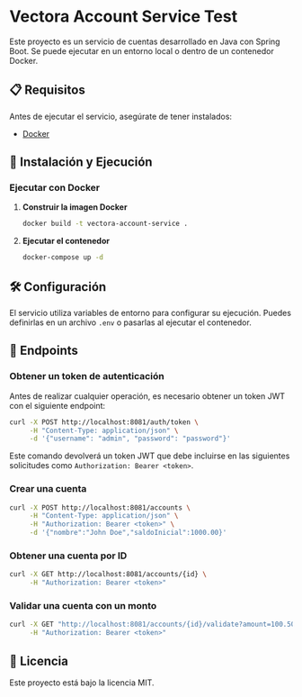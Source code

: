 # Vectora Account Service Test

Este proyecto es un servicio de cuentas desarrollado en Java con Spring Boot. Se puede ejecutar en un entorno local o dentro de un contenedor Docker.

## 📋 Requisitos

Antes de ejecutar el servicio, asegúrate de tener instalados:

- [Docker](https://www.docker.com/)

## 🚀 Instalación y Ejecución


###  Ejecutar con Docker

1. **Construir la imagen Docker**
   ```bash
   docker build -t vectora-account-service .
   ```

2. **Ejecutar el contenedor**
   ```bash
   docker-compose up -d
   ```

## 🛠️ Configuración

El servicio utiliza variables de entorno para configurar su ejecución. Puedes definirlas en un archivo `.env` o pasarlas al ejecutar el contenedor.

## 📝 Endpoints

### Obtener un token de autenticación
Antes de realizar cualquier operación, es necesario obtener un token JWT con el siguiente endpoint:
```bash
curl -X POST http://localhost:8081/auth/token \
     -H "Content-Type: application/json" \
     -d '{"username": "admin", "password": "password"}'
```

Este comando devolverá un token JWT que debe incluirse en las siguientes solicitudes como `Authorization: Bearer <token>`.

### Crear una cuenta
```bash
curl -X POST http://localhost:8081/accounts \
     -H "Content-Type: application/json" \
     -H "Authorization: Bearer <token>" \
     -d '{"nombre":"John Doe","saldoInicial":1000.00}'
```

### Obtener una cuenta por ID
```bash
curl -X GET http://localhost:8081/accounts/{id} \
     -H "Authorization: Bearer <token>"
```

### Validar una cuenta con un monto
```bash
curl -X GET "http://localhost:8081/accounts/{id}/validate?amount=100.50" \
     -H "Authorization: Bearer <token>"
```

## 📜 Licencia

Este proyecto está bajo la licencia MIT.